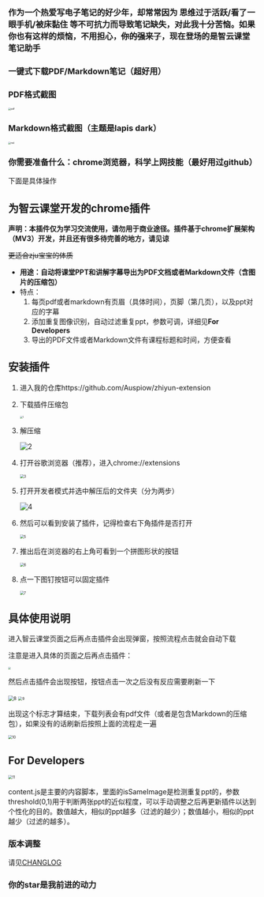 ### 作为一个热爱写电子笔记的好少年，却常常因为 思维过于活跃/看了一眼手机/被床黏住 等不可抗力而导致笔记缺失，对此我十分苦恼。如果你也有这样的烦恼，不用担心，<del>你的强来了</del>，现在登场的是智云课堂笔记助手

### 一键式下载PDF/Markdown笔记（超好用）

### PDF格式截图

<img src="./assets/pdf.png" alt="pdf" style="zoom: 33%;" />

### Markdown格式截图（主题是lapis dark）

<img src="./assets/md.png" alt="md" style="zoom: 33%;" />

### 你需要准备什么：chrome浏览器，科学上网技能（最好用过github）

下面是具体操作

## 为智云课堂开发的chrome插件

**声明：本插件仅为学习交流使用，请勿用于商业途径。插件基于chrome扩展架构（MV3）开发，并且还有很多待完善的地方，请见谅**

<del>更适合zju宝宝的体质</del>

* **用途：自动将课堂PPT和讲解字幕导出为PDF文档或者Markdown文件（含图片的压缩包）**
* 特点：
  1. 每页pdf或者markdown有页眉（具体时间），页脚（第几页），以及ppt对应的字幕
  2. 添加重复图像识别，自动过滤重复ppt，参数可调，详细见**For Developers**
  3. 导出的PDF文件或者Markdown文件有课程标题和时间，方便查看

## 安装插件

1. 进入我的仓库https://github.com/Auspiow/zhiyun-extension
2. 下载插件压缩包

   <img src="https://github.com/Auspiow/zhiyun-extension/raw/master/assets/1.png" alt="1" style="zoom: 33%;" />
3. 解压缩

   <img src="https://github.com/Auspiow/zhiyun-extension/raw/master/assets/2.png" alt="2"  />
4. 打开谷歌浏览器（推荐），进入chrome://extensions

   <img src="https://github.com/Auspiow/zhiyun-extension/raw/master/assets/3.png" alt="3" style="zoom:50%;" />
5. 打开开发者模式并选中解压后的文件夹（分为两步）

   ![4](.https://github.com/Auspiow/zhiyun-extension/raw/master/assets/4.png)
6. 然后可以看到安装了插件，记得检查右下角插件是否打开

   <img src="https://github.com/Auspiow/zhiyun-extension/raw/master/assets/5.png" alt="5" style="zoom:50%;" />
7. 推出后在浏览器的右上角可看到一个拼图形状的按钮

   <img src="https://github.com/Auspiow/zhiyun-extension/raw/master/assets/6.png" alt="6" style="zoom: 50%;" />
8. 点一下图钉按钮可以固定插件

   <img src="https://github.com/Auspiow/zhiyun-extension/raw/master/assets/7.png" alt="7" style="zoom:50%;" />

## 具体使用说明

进入智云课堂页面之后再点击插件会出现弹窗，按照流程点击就会自动下载

注意是进入具体的页面之后再点击插件：

<img src="https://github.com/Auspiow/zhiyun-extension/raw/master/assets/8.png" style="zoom: 33%;" />

然后点击插件会出现按钮，按钮点击一次之后没有反应需要刷新一下

<img src="https://github.com/Auspiow/zhiyun-extension/raw/master/assets/9.png" alt="8" style="zoom: 67%;" />

<img src="https://github.com/Auspiow/zhiyun-extension/raw/master/assets/10.png" alt="9" style="zoom: 50%;" />

出现这个标志才算结束，下载列表会有pdf文件（或者是包含Markdown的压缩包），如果没有的话刷新后按照上面的流程走一遍

<img src="https://github.com/Auspiow/zhiyun-extension/raw/master/assets/11.png" alt="10" style="zoom: 50%;" />

## For Developers

<img src="https://github.com/Auspiow/zhiyun-extension/raw/master/assets/12.png" alt="11" style="zoom: 50%;" />

content.js是主要的内容脚本，里面的isSameImage是检测重复ppt的，参数threshold(0,1)用于判断两张ppt的近似程度，可以手动调整之后再更新插件以达到个性化的目的。数值越大，相似的ppt越多（过滤的越少）；数值越小，相似的ppt越少（过滤的越多）。


### 版本调整

请见[CHANGLOG](./CHANGELOG.md)

### 你的star是我前进的动力
